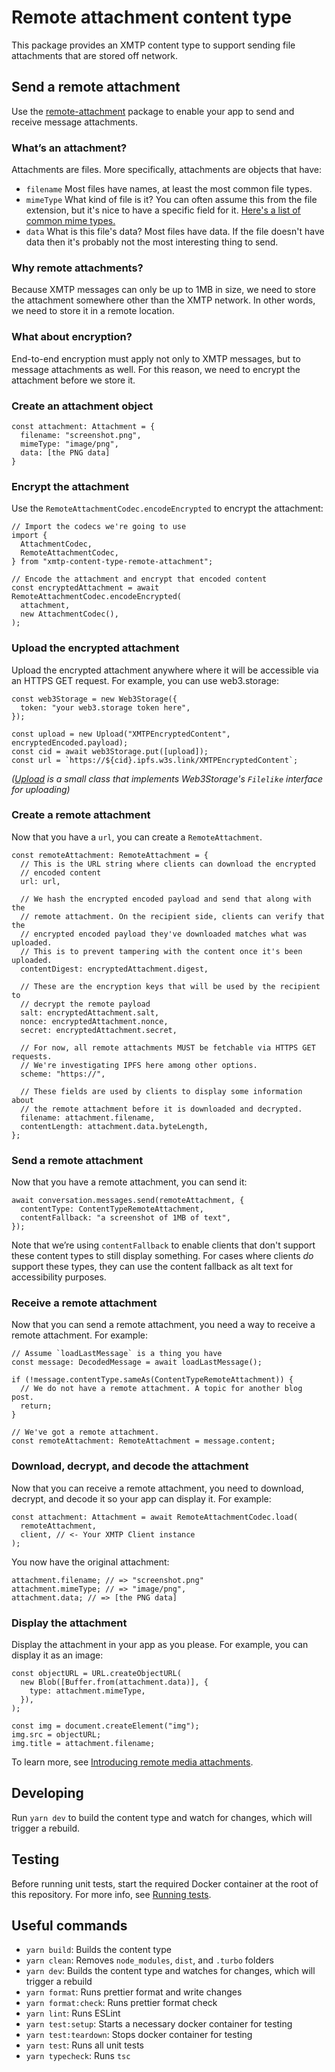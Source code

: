 # Remote attachment content type

This package provides an XMTP content type to support sending file attachments that are stored off network.

## Send a remote attachment

Use the [remote-attachment](https://github.com/xmtp/xmtp-js-content-types/tree/main/remote-attachment) package to enable your app to send and receive message attachments.

### What’s an attachment?

Attachments are files. More specifically, attachments are objects that have:

- `filename` Most files have names, at least the most common file types.
- `mimeType` What kind of file is it? You can often assume this from the file extension, but it's nice to have a specific field for it. [Here's a list of common mime types.](https://developer.mozilla.org/en-US/docs/Web/HTTP/Basics_of_HTTP/MIME_types/Common_types)
- `data` What is this file's data? Most files have data. If the file doesn't have data then it's probably not the most interesting thing to send.

### Why remote attachments?

Because XMTP messages can only be up to 1MB in size, we need to store the attachment somewhere other than the XMTP network. In other words, we need to store it in a remote location.

### What about encryption?

End-to-end encryption must apply not only to XMTP messages, but to message attachments as well. For this reason, we need to encrypt the attachment before we store it.

### Create an attachment object

```tsx
const attachment: Attachment = {
  filename: "screenshot.png",
  mimeType: "image/png",
  data: [the PNG data]
}
```

### Encrypt the attachment

Use the `RemoteAttachmentCodec.encodeEncrypted` to encrypt the attachment:

```tsx
// Import the codecs we're going to use
import {
  AttachmentCodec,
  RemoteAttachmentCodec,
} from "xmtp-content-type-remote-attachment";

// Encode the attachment and encrypt that encoded content
const encryptedAttachment = await RemoteAttachmentCodec.encodeEncrypted(
  attachment,
  new AttachmentCodec(),
);
```

### Upload the encrypted attachment

Upload the encrypted attachment anywhere where it will be accessible via an HTTPS GET request. For example, you can use web3.storage:

```tsx
const web3Storage = new Web3Storage({
  token: "your web3.storage token here",
});

const upload = new Upload("XMTPEncryptedContent", encryptedEncoded.payload);
const cid = await web3Storage.put([upload]);
const url = `https://${cid}.ipfs.w3s.link/XMTPEncryptedContent`;
```

_([Upload](https://github.com/xmtp-labs/xmtp-inbox-web/blob/5b45e05efbe0b0f49c17d66d7547be2c13a51eab/hooks/useSendMessage.ts#L15-L33) is a small class that implements Web3Storage's `Filelike` interface for uploading)_

### Create a remote attachment

Now that you have a `url`, you can create a `RemoteAttachment`.

```tsx
const remoteAttachment: RemoteAttachment = {
  // This is the URL string where clients can download the encrypted
  // encoded content
  url: url,

  // We hash the encrypted encoded payload and send that along with the
  // remote attachment. On the recipient side, clients can verify that the
  // encrypted encoded payload they've downloaded matches what was uploaded.
  // This is to prevent tampering with the content once it's been uploaded.
  contentDigest: encryptedAttachment.digest,

  // These are the encryption keys that will be used by the recipient to
  // decrypt the remote payload
  salt: encryptedAttachment.salt,
  nonce: encryptedAttachment.nonce,
  secret: encryptedAttachment.secret,

  // For now, all remote attachments MUST be fetchable via HTTPS GET requests.
  // We're investigating IPFS here among other options.
  scheme: "https://",

  // These fields are used by clients to display some information about
  // the remote attachment before it is downloaded and decrypted.
  filename: attachment.filename,
  contentLength: attachment.data.byteLength,
};
```

### Send a remote attachment

Now that you have a remote attachment, you can send it:

```tsx
await conversation.messages.send(remoteAttachment, {
  contentType: ContentTypeRemoteAttachment,
  contentFallback: "a screenshot of 1MB of text",
});
```

Note that we’re using `contentFallback` to enable clients that don't support these content types to still display something. For cases where clients *do* support these types, they can use the content fallback as alt text for accessibility purposes.

### Receive a remote attachment

Now that you can send a remote attachment, you need a way to receive a remote attachment. For example:

```tsx
// Assume `loadLastMessage` is a thing you have
const message: DecodedMessage = await loadLastMessage();

if (!message.contentType.sameAs(ContentTypeRemoteAttachment)) {
  // We do not have a remote attachment. A topic for another blog post.
  return;
}

// We've got a remote attachment.
const remoteAttachment: RemoteAttachment = message.content;
```

### Download, decrypt, and decode the attachment

Now that you can receive a remote attachment, you need to download, decrypt, and decode it so your app can display it. For example:

```tsx
const attachment: Attachment = await RemoteAttachmentCodec.load(
  remoteAttachment,
  client, // <- Your XMTP Client instance
);
```

You now have the original attachment:

```tsx
attachment.filename; // => "screenshot.png"
attachment.mimeType; // => "image/png",
attachment.data; // => [the PNG data]
```

### Display the attachment

Display the attachment in your app as you please. For example, you can display it as an image:

```tsx
const objectURL = URL.createObjectURL(
  new Blob([Buffer.from(attachment.data)], {
    type: attachment.mimeType,
  }),
);

const img = document.createElement("img");
img.src = objectURL;
img.title = attachment.filename;
```

To learn more, see [Introducing remote media attachments](https://xmtp.org/blog/attachments-and-remote-attachments).

## Developing

Run `yarn dev` to build the content type and watch for changes, which will trigger a rebuild.

## Testing

Before running unit tests, start the required Docker container at the root of this repository. For more info, see [Running tests](../../README.md#running-tests).

## Useful commands

- `yarn build`: Builds the content type
- `yarn clean`: Removes `node_modules`, `dist`, and `.turbo` folders
- `yarn dev`: Builds the content type and watches for changes, which will trigger a rebuild
- `yarn format`: Runs prettier format and write changes
- `yarn format:check`: Runs prettier format check
- `yarn lint`: Runs ESLint
- `yarn test:setup`: Starts a necessary docker container for testing
- `yarn test:teardown`: Stops docker container for testing
- `yarn test`: Runs all unit tests
- `yarn typecheck`: Runs `tsc`
